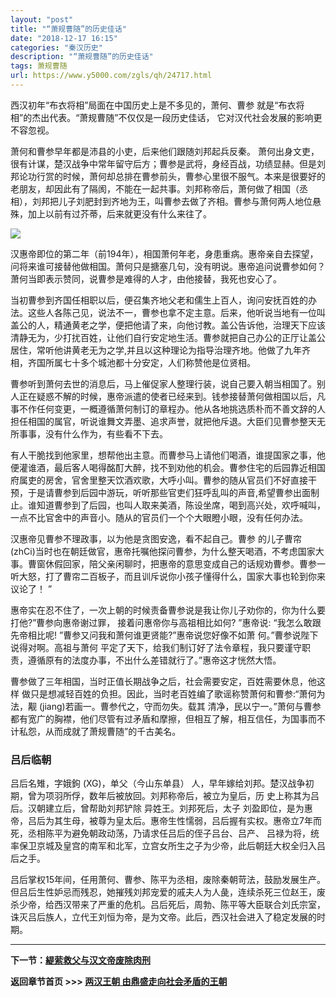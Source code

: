 ```yaml
---
layout: "post"
title: "“萧规曹随”的历史佳话"
date: "2018-12-17 16:15"
categories: "秦汉历史"
description: "“萧规曹随”的历史佳话"
tags: 萧规曹随
url: https://www.y5000.com/zgls/qh/24717.html
---
```






西汉初年“布衣将相”局面在中国历史上是不多见的，萧何、曹参 就是“布衣将相”的杰出代表。“萧规曹随”不仅仅是一段历史佳话，
它对汉代社会发展的影响更不容忽视。

萧何和曹参早年都是沛县的小吏，后来他们跟随刘邦起兵反秦。
萧何出身文吏，很有计谋，楚汉战争中常年留守后方；曹参是武将，身经百战，功绩显赫。但是刘邦论功行赏的时候，萧何却总排在曹参前头，曹参心里很不服气。本来是很要好的老朋友，却因此有了隔阂，不能在一起共事。刘邦称帝后，萧何做了相国（丞相），刘邦把儿子刘肥封到齐地为王，叫曹参去做了齐相。曹参与萧何两人地位悬殊，加上以前有过芥蒂，后来就更没有什么来往了。

![](https://img.y5000.com/uploads/allimg/170807/8-1FPG1045RW.jpg)

汉惠帝即位的第二年（前194年），相国萧何年老，身患重病。惠帝亲自去探望，问将来谁可接替他做相国。萧何只是搪塞几句，没有明说。惠帝追问说曹参如何？萧何当即表示赞同，说曹参是难得的人才，由他接替，我死也安心了。

当初曹参到齐国任相职以后，便召集齐地父老和儒生上百人，询问安抚百姓的办法。这些人各陈己见，说法不一，曹参也拿不定主意。后来，他听说当地有一位叫盖公的人，精通黄老之学，便把他请了来，向他讨教。盖公告诉他，治理天下应该清静无为，少打扰百姓，让他们自行安定地生活。曹参就把自己办公的正厅让盖公居住，常听他讲黄老无为之学,并且以这种理论为指导治理齐地。他做了九年齐相，齐国所属七十多个城池都十分安定，人们称赞他是位贤相。

曹参听到萧何去世的消息后，马上催促家人整理行装，说自己要入朝当相国了。别人正在疑惑不解的时候，惠帝派遣的使者已经来到。钱参接替萧何做相国以后，凡事不作任何变更，一概遵循萧何制订的章程办。他从各地挑选质朴而不善文辞的人担任相国的属官，听说谁舞文弄墨、追求声誉，就把他斥退。大臣们见曹参整天无所事事，没有什么作为，有些看不下去。

有人干脆找到他家里，想帮他出主意。而曹参马上请他们喝酒，谁提国家之事，他便灌谁酒，最后客人喝得酩酊大醉，找不到劝他的机会。曹参住宅的后园靠近相国府属吏的房舍，官舍里整天饮酒欢歌，大呼小叫。曹参的随从官员们不好直接干预，于是请曹参到后园中游玩，听听那些官吏们狂呼乱叫的声音,希望曹参出面制止。谁知道曹参到了后园，也叫人取来美酒，陈设坐席，喝到高兴处，欢呼喊叫，一点不比官舍中的声音小。随从的官员们一个个大眼瞪小眼，没有任何办法。

汉惠帝见曹参不理政事，以为他是贪图安逸，看不起自己。曹参
的儿子曹帘(zhCi)当时也在朝廷做官，惠帝托嘱他探问曹参，为什么整天喝酒，不考虑国家大事。曹窗休假回家，陪父亲闲聊时，把惠帝的意思变成自己的话规劝曹参。曹参一听大怒，打了曹帘二百板子，而且训斥说你小孩子懂得什么，国家大事也轮到你来议论了！
”

惠帝实在忍不住了，一次上朝的时候责备曹参说是我让你儿子劝你的，你为什么要打他?”曹参向惠帝谢过罪， 接着问惠帝你与高祖相比如何? ”惠帝说:
“我怎么敢跟先帝相比呢! ”曹参又问我和萧何谁更贤能?”惠帝说您好像不如萧 何。”曹参说陛下说得对啊。高祖与萧何
平定了天下，给我们制订好了法令章程，我只要谨守职责，遵循原有的法度办事，不出什么差错就行了。”惠帝这才恍然大悟。

曹参做了三年相国，当时正值长期战争之后，社会需要安定，百姓需要休息，他这样 做只是想减轻百姓的负担。因此，当时老百姓编了歌谣称赞萧何和曹参:“萧何为法，觏
(jiang)若画一。曹参代之，守而勿失。载其
清净，民以宁一。”萧何与曹参都有宽广的胸襟，他们尽管有过矛盾和摩擦，但相互了解，相互信任，为国事而不计私怨，从而成就了萧规曹随”的千古美名。

###  吕后临朝

吕后名雉，字娥鉤 (XG)，单父（今山东单县） 人，早年嫁给刘邦。楚汉战争初期，曾为项羽所俘，数年后被放回。刘邦称帝后，被立为皇后，历
史上称其为吕后。汉朝建立后，曾帮助刘邦铲除 异姓王。刘邦死后，太子
刘盈即位，是为惠帝，吕后为其生母，被尊为皇太后。惠帝生性懦弱，吕后握有实权。惠帝立7年而死，丞相陈平为避免朝政动荡，乃请求任吕后的侄子吕台、吕产、
吕禄为将，统率保卫京城及皇宫的南军和北军，立宫女所生之子为少帝，此后朝廷大权全归入吕后之手。

吕后掌权15年间，任用萧何、曹参、陈平为丞相，废除秦朝苛法，鼓励发展生产。但吕后生性妒忌而残忍，她摧残刘邦宠爱的戚夫人为人彘，连续杀死三位赵王，废杀少帝，给西汉带来了严重的危机。吕后死后，周勃、陈平等大臣联合刘氏宗室，诛灭吕后族人，立代王刘恒为帝，是为文帝。此后，西汉社会进入了稳定发展的时期。

* * *

**下一节：[緹萦救父与汉文帝废除肉刑](https://www.y5000.com/zgls/qh/24718.html)**

**返回章节首页 >>> [两汉王朝 由鼎盛走向社会矛盾的王朝](https://www.y5000.com/zgls/qh/24924.html)**
